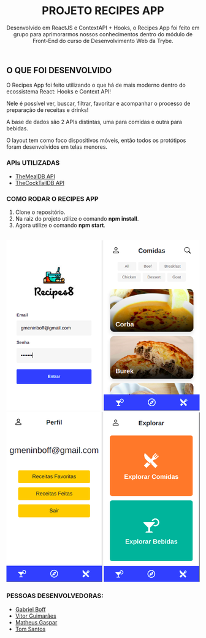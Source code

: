<header>
  <h1>PROJETO RECIPES APP</h1>  
    <p>Desenvolvido em ReactJS e ContextAPI + Hooks, o Recipes App foi feito em grupo para aprimorarmos nossos conhecimentos dentro do módulo de Front-End do curso de Desenvolvimento Web da Trybe.</p>
</header>

##

<main>
  <h2>O QUE FOI DESENVOLVIDO</h2>
  <p>O Recipes App foi feito utilizando o que há de mais moderno dentro do ecossistema React: Hooks e Context API!</p>

  <p>Nele é possível ver, buscar, filtrar, favoritar e acompanhar o processo de preparação de receitas e drinks!</p>

  <p>A base de dados são 2 APIs distintas, uma para comidas e outra para bebidas.</p>
  
  <p>O layout tem como foco dispositivos móveis, então todos os protótipos foram desenvolvidos em telas menores.</p>
</main>

<section>
  <h3>APIs UTILIZADAS</h3>
    <ul>
      <li><a href="https://www.themealdb.com/">TheMealDB API</a></li>
      <li><a href="https://www.thecocktaildb.com/api.php">TheCockTailDB API</a></li>
    </ul>
</section>

<section>
  <h3>COMO RODAR O RECIPES APP</h3>
  <ol>
    <li>Clone o repositório.</li>
    <li>Na raiz do projeto utilize o comando <b>npm install</b>.</li>
    <li>Agora utilize o comando <b>npm start</b>.</li>
  </ol>
</section>

##

<img src="./screenshots/login.png" width="250px" alt="Tela de login"/>
<img src="./screenshots/comidas.png" width="250px" alt="Tela de comidas"/>
<img src="./screenshots/perfil.png" width="250px" alt="Tela de perfil"/>
<img src="./screenshots/explorar.png" width="250px" alt="tela de explorar"/>

<section>
  <h3>PESSOAS DESENVOLVEDORAS:</h2>
    <ul>
      <li>
      <a href="https://github.com/gab-boff">Gabriel Boff</a>
      </li>
      <li>
      <a href="https://github.com/vitorguima">Vitor Guimarães</a>
      </li>
      <li>
      <a href="https://github.com/msgaspar">Matheus Gaspar</a>
      </li>
      <li>
      <a href="https://github.com/tomsantos07">Tom Santos</a>
      </li>
    </ul>
</section>
